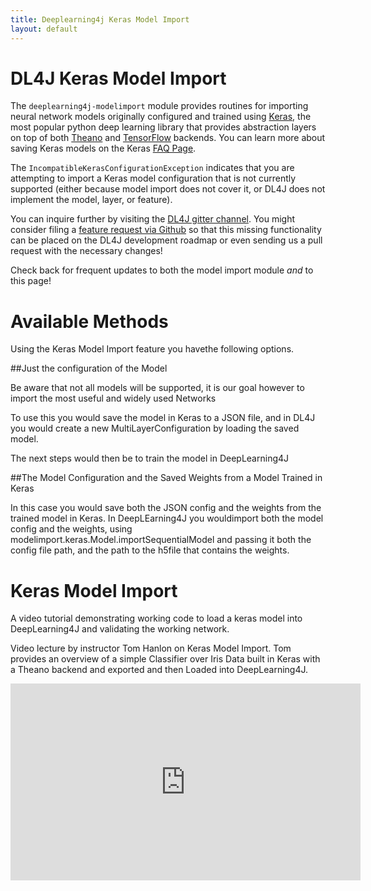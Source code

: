 ```yaml
---
title: Deeplearning4j Keras Model Import
layout: default
---
```


# DL4J Keras Model Import

The `deeplearning4j-modelimport` module provides routines for importing neural network models originally configured
and trained using [Keras](https://keras.io/), the most popular python deep learning library that provides abstraction
layers on top of both [Theano](http://deeplearning.net/software/theano/) and [TensorFlow](https://www.tensorflow.org)
backends. You can learn more about saving Keras models on the Keras [FAQ Page](https://keras.io/getting-started/faq/#how-can-i-save-a-keras-model).

The `IncompatibleKerasConfigurationException` indicates that you are attempting to import a Keras model configuration
that is not currently supported (either because model import does not cover it, or DL4J does not implement the model,
layer, or feature).

You can inquire further by visiting the [DL4J gitter channel](https://gitter.im/deeplearning4j/deeplearning4j). You
might consider filing a [feature request via Github](https://github.com/deeplearning4j/deeplearning4j/issues) so that
this missing functionality can be placed on the DL4J development roadmap or even sending us a pull request with the
necessary changes!

Check back for frequent updates to both the model import module *and* to this page!

# Available Methods

Using the Keras Model Import feature you havethe following options. 

##Just the configuration of the Model

Be aware that not all models will be supported, it is our goal however to import the most useful and widely used Networks

To use this you would save the model in Keras to a JSON file, and in DL4J you would create a new MultiLayerConfiguration by loading the saved model. 

The next steps would then be to train the model in DeepLearning4J

##The Model Configuration and the Saved Weights from a Model Trained in Keras

In this case you would save both the JSON config and the weights from the trained model in Keras. 
In DeepLEarning4J you wouldimport both the model config and the weights, using modelimport.keras.Model.importSequentialModel and passing it both the config file path, and the path to the h5file that contains the weights. 

# Keras Model Import

A video tutorial demonstrating working code to load a keras model into DeepLearning4J and validating the working network. 

Video lecture by instructor Tom Hanlon on Keras Model Import. Tom provides an overview of a simple Classifier over Iris Data built in Keras with a Theano backend and exported and then Loaded into DeepLearning4J.

<iframe width="560" height="315" src="https://www.youtube.com/watch?v=FCZlkGW8-2I" frameborder="0" allowfullscreen></iframe>

